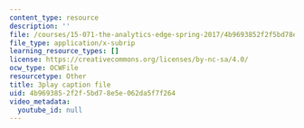 ```yaml
---
content_type: resource
description: ''
file: /courses/15-071-the-analytics-edge-spring-2017/4b9693852f2f5bd78e5e062da5f7f264_iR1nRg-jm1o.vtt
file_type: application/x-subrip
learning_resource_types: []
license: https://creativecommons.org/licenses/by-nc-sa/4.0/
ocw_type: OCWFile
resourcetype: Other
title: 3play caption file
uid: 4b969385-2f2f-5bd7-8e5e-062da5f7f264
video_metadata:
  youtube_id: null
---
```

